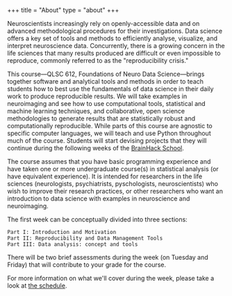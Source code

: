 +++
title = "About"
type = "about"
+++

Neuroscientists increasingly rely on openly-accessible data and on advanced methodological procedures for their investigations.
Data science offers a key set of tools and methods to efficiently analyse, visualize, and interpret neuroscience data.
Concurrently, there is a growing concern in the life sciences that many results produced are difficult or even impossible to reproduce, commonly referred to as the "reproducibility crisis."

This course&mdash;QLSC 612, Foundations of Neuro Data Science&mdash;brings together software and analytical tools and methods in order to teach students how to best use the fundamentals of data science in their daily work to produce reproducible results.
We will take examples in neuroimaging and see how to use computational tools, statistical and machine learning techniques, and collaborative, open science methodologies to generate results that are statistically robust and computationally reproducible.
While parts of this course are agnostic to specific computer languages, we will teach and use Python throughout much of the course.
Students will start devising projects that they will continue during the following weeks of the [BrainHack School](https://school.brainhackmtl.org/).

The course assumes that you have basic programming experience and have taken one or more undergraduate course(s) in statistical analysis (or have equivalent experience).
It is intended for researchers in the life sciences (neurologists, psychiatrists, pyschologists, neuroscientists) who wish to improve their research practices, or other researchers who want an introduction to data science with examples in neuroscience and neuroimaging.

The first week can be conceptually divided into three sections:

    Part I: Introduction and Motivation
    Part II: Reproducibility and Data Management Tools
    Part III: Data analysis: concept and tools

There will be two brief assessments during the week (on Tuesday and Friday) that will contribute to your grade for the course.

For more information on what we'll cover during the week, please take a look at [the schedule](../schedule/).
